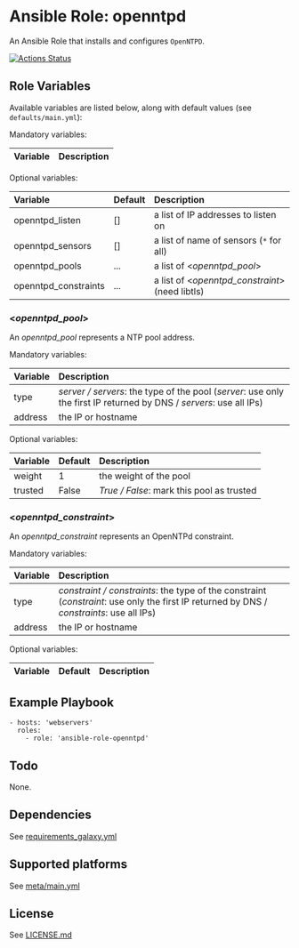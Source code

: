 # Ansible Role: openntpd

An Ansible Role that installs and configures `OpenNTPD`.

[![Actions Status](https://github.com/tristan-weil/ansible-role-openntpd/workflows/molecule/badge.svg?branch=master)](https://github.com/tristan-weil/ansible-role-openntpd/actions)

## Role Variables

Available variables are listed below, along with default values (see `defaults/main.yml`):

Mandatory variables:

| Variable      | Description |
| :------------ | :---------- |

Optional variables:

| Variable      | Default | Description |
| :------------ | :------ | :---------- |
| openntpd_listen | []    | a list of IP addresses to listen on |
| openntpd_sensors | []   | a list of name of sensors (`*` for all) |
| openntpd_pools | ...     | a list of <*openntpd_pool*> |
| openntpd_constraints | ... | a list of <*openntpd_constraint*>  (need libtls) |

### <*openntpd_pool*>

An *openntpd_pool* represents a NTP pool address.

Mandatory variables:

| Variable      | Description |
| :------------ | :---------- |
| type          | *server / servers*: the type of the pool (*server*: use only the first IP returned by DNS / *servers*: use all IPs) |
| address       | the IP or hostname |

Optional variables:

| Variable      | Default | Description |
| :------------ | :------ | :---------- |
| weight        | 1       | the weight of the pool |
| trusted       | False   | *True / False*: mark this pool as trusted |

### <*openntpd_constraint*>

An *openntpd_constraint* represents an OpenNTPd constraint.

Mandatory variables:

| Variable      | Description |
| :------------ | :---------- |
| type          | *constraint / constraints*: the type of the constraint (*constraint*: use only the first IP returned by DNS / *constraints*: use all IPs) |
| address       | the IP or hostname |

Optional variables:

| Variable      | Default | Description |
| :------------ | :------ | :---------- |

## Example Playbook

    - hosts: 'webservers'
      roles:
        - role: 'ansible-role-openntpd'

## Todo

None.

## Dependencies

See [requirements_galaxy.yml](https://github.com/tristan-weil/ansible-role-openntpd/blob/master/requirements_galaxy.yml)

## Supported platforms

See [meta/main.yml](https://github.com/tristan-weil/ansible-role-openntpd/blob/master/meta/main.yml)

## License

See [LICENSE.md](https://github.com/tristan-weil/ansible-role-openntpd/blob/master/LICENSE.md)